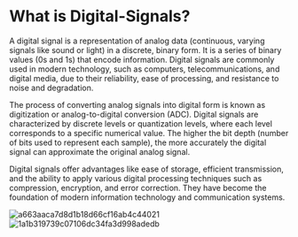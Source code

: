 # What is Digital-Signals?
A digital signal is a representation of analog data (continuous, varying signals like sound or light) in a discrete, binary form. It is a series of binary values (0s and 1s) that encode information. Digital signals are commonly used in modern technology, such as computers, telecommunications, and digital media, due to their reliability, ease of processing, and resistance to noise and degradation.

The process of converting analog signals into digital form is known as digitization or analog-to-digital conversion (ADC). Digital signals are characterized by discrete levels or quantization levels, where each level corresponds to a specific numerical value. The higher the bit depth (number of bits used to represent each sample), the more accurately the digital signal can approximate the original analog signal.

Digital signals offer advantages like ease of storage, efficient transmission, and the ability to apply various digital processing techniques such as compression, encryption, and error correction. They have become the foundation of modern information technology and communication systems.

![a663aaca7d8d1b18d66cf16ab4c44021](https://github.com/Besbol100/College-Projects/assets/113455518/64aa200e-226b-424f-82a6-608e8343db77)
![1a1b319739c07106dc34fa3d998adedb](https://github.com/Besbol100/College-Projects/assets/113455518/a0055886-1fe6-416d-99ce-3fd24d8b86bf)
